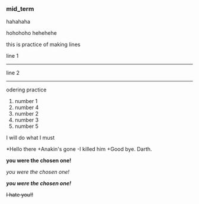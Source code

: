 ### mid_term

hahahaha

hohohoho
hehehehe

this is practice of making lines

line 1

---

line 2

***

odering practice
1. number 1
5. number 4
3. number 2
4. number 3
2. number 5

I will do what I must 

*Hello there
  +Anakin's gone 
  -I killed him
  +Good bye. Darth. 

**you were the chosen one!**

*you were the chosen one!*

***you were the chosen one!***

~~I hate you!!~~
